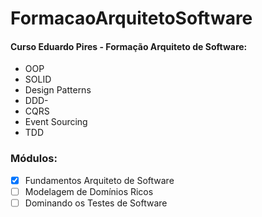 # FormacaoArquitetoSoftware

#### Curso Eduardo Pires - Formação Arquiteto de Software: 
 - OOP
 - SOLID
 - Design Patterns
 - DDD-
 - CQRS
 - Event Sourcing
 - TDD

### Módulos:
 - [x] Fundamentos Arquiteto de Software
 - [ ] Modelagem de Domínios Ricos
 - [ ] Dominando os Testes de Software
